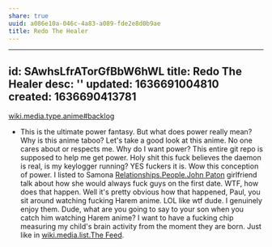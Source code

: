 ```yaml
---
share: true
uuid: a086e10a-046c-4a83-a089-fde2e8d0b9ae
title: Redo The Healer
---
```

---
id: SAwhsLfrATorGfBbW6hWL
title: Redo The Healer
desc: ''
updated: 1636691004810
created: 1636690413781
---

[wiki.media.type.anime#backlog](/undefined)

* This is the ultimate power fantasy. But what does power really mean? Why is this anime taboo? Let's take a good look at this anime. No one cares about or respects me. Why do I want power? This entire git repo is supposed to help me get power. Holy shit this fuck believes the daemon is real, is my keylogger running? YES fuckers it is. Wow this conception of power. I listed to Samona [Relationships.People.John Paton](/undefined) girlfriend talk about how she would always fuck guys on the first date. WTF, how does that happen. Well it's pretty obvious how that happened, Paul, you sit around watching fucking Harem anime. LOL like wtf dude. I genuinely enjoy them. Dude, what are you going to say to your son when you catch him watching Harem anime? I want to have a fucking chip measuring my child's brain activity from the moment they are born. Just like in [wiki.media.list.The Feed](/a195bc93-96c9-4dde-9ab9-70e15afe9de0).